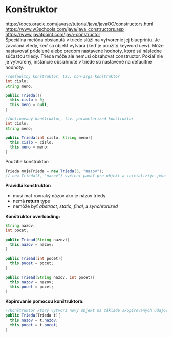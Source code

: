 # Konštruktor 
https://docs.oracle.com/javase/tutorial/java/javaOO/constructors.html <br>
https://www.w3schools.com/java/java_constructors.asp <br>
https://www.javatpoint.com/java-constructor <br>
Špeciálna metóda obsianutá v triede slúži na vytvorenie jej blueprintu. Je zavolaná vtedy, keď sa objekt vytvára (keď je použitý keyword *new*). Môže nastavovať pridelené alebo 
predom nastavené hodnoty, ktoré sú následne súčasťou triedy. Trieda môže ale nemusí obsahovať constructor. 
Pokiaľ nie je vytvorený, inštancie obsiahnuté v triede sú nastavené na defaultne hodnoty.
```java
//defaultny konštruktor, tzv. non-args konštruktor
int cislo;
String meno;

public Trieda(){
  this.cislo = 0;
  this.meno = null;
} 

//definovaný konštruktor, tzv. parameterized konštruktor
int cislo;
String meno;

public Trieda(int cislo, String meno){
  this.cislo = cislo; 
  this.meno = meno;
}
```

Použitie konštruktor:
```java
Trieda mojaTrieda = new Trieda(3, "nazov"); 
// new Trieda(3, "nazov") vyčlení pamäť pre objekt a inicializije jeho hodnoty
```
**Pravidlá konštruktor:**
- musí mať rovnaký názov ako je názov triedy
- nemá **return** type
- nemôže byť *abstract*, *static*, *final*, a *synchronized* 

**Konštruktor overloading:**
```java
String nazov;
int pocet;

public Triead(String nazov){
  this.nazov = nazov;
}

public Triead(int pocet){
  this.pocet = pocet;
}

public Triead(String nazov, int pocet){
  this.nazov = nazov;
  this.pocet = pocet;
}
```
**Kopírovanie pomocou konštruktora:**
```java
//konštruktor ktorý vytvorí nový objekt na základe skopírovaných údajov jedného
public Trieda(Trieda t){
  this.nazov = t.nazov;
  this.pocet = t.pocet;
}
```
